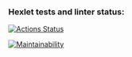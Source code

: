 ### Hexlet tests and linter status:
[![Actions Status](https://github.com/philheh/js-starter-project-44/workflows/hexlet-check/badge.svg)](https://github.com/philheh/js-starter-project-44/actions)

[![Maintainability](https://api.codeclimate.com/v1/badges/f1a32437930c59d608a6/maintainability)](https://codeclimate.com/github/philheh/js-starter-project-44/maintainability)